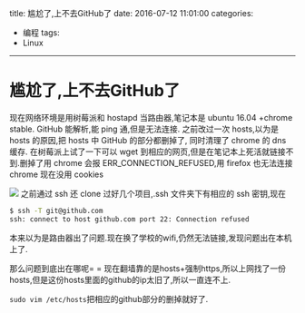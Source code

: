 title: 尴尬了,上不去GitHub了
date: 2016-07-12 11:01:00
categories: 
- 编程
tags:
- Linux
---

# 尴尬了,上不去GitHub了

现在网络环境是用树莓派和 hostapd 当路由器,笔记本是 ubuntu 16.04 +chrome stable.
GitHub 能解析,能 ping 通,但是无法连接.
之前改过一次 hosts,以为是 hosts 的原因,把 hosts 中 GitHub 的部分都删掉了,
同时清理了 chrome 的 dns 缓存.
在树莓派上试了一下可以 wget 到相应的网页,但是在笔记本上死活就链接不到.删掉了用 chrome 会报 ERR_CONNECTION_REFUSED,用 firefox 也无法连接
chrome 现在没用 cookies

<!-- more -->

![](http://ww2.sinaimg.cn/large/bd69bf14jw1f5qvbcuikmj20o30n1dpv.jpg)
之前通过 ssh 还 clone 过好几个项目,.ssh 文件夹下有相应的 ssh 密钥,现在

```bash
$ ssh -T git@github.com
ssh: connect to host github.com port 22: Connection refused
```

本来以为是路由器出了问题.现在换了学校的wifi,仍然无法链接,发现问题出在本机上了.

那么问题到底出在哪呢= =
现在翻墙靠的是hosts+强制https,所以上网找了一份hosts,但是这份hosts里面的github的ip太旧了,所以一直连不上.

`sudo vim /etc/hosts`把相应的github部分的删掉就好了.